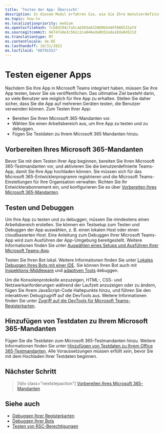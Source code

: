 ```yaml
---
title: 'Testen der App: Übersicht'
description: In diesem Modul erfahren Sie, wie Sie Ihre benutzerdefinierte Teams-App in Microsoft 365 testen und debuggen und Ihrem Microsoft 365-Mandanten Testdaten hinzufügen.
ms.topic: how-to
ms.localizationpriority: medium
ms.openlocfilehash: 7cb0d194cfa5cab503a632889b5449f086532afd
ms.sourcegitcommit: 84747a9e3c561c2ca046eda0b52ada18da04521d
ms.translationtype: MT
ms.contentlocale: de-DE
ms.lasthandoff: 10/31/2022
ms.locfileid: "68791552"
---
```

# <a name="test-your-app"></a>Testen eigener Apps

Nachdem Sie Ihre App in Microsoft Teams integriert haben, müssen Sie ihre App testen, bevor Sie sie veröffentlichen. Das ultimative Ziel besteht darin, so viele Benutzer wie möglich für Ihre App zu erhalten. Stellen Sie daher sicher, dass Sie die App auf mehreren Geräten testen, die Benutzer verwenden können. Zum Testen Ihrer App:

* Bereiten Sie Ihren Microsoft 365-Mandanten vor.
* Wählen Sie einen Arbeitsbereich aus, um Ihre App zu testen und zu debuggen.
* Fügen Sie Testdaten zu Ihrem Microsoft 365 Mandanten hinzu.

## <a name="prepare-your-microsoft-365-tenant"></a>Vorbereiten Ihres Microsoft 365-Mandanten

Bevor Sie mit dem Testen Ihrer App beginnen, bereiten Sie Ihren Microsoft 365-Testmandanten vor, und aktivieren Sie die benutzerdefinierte Teams-App, damit Sie Ihre App hochladen können. Sie müssen sich für das Microsoft 365-Entwicklerprogramm registrieren und die Microsoft Teams-Einstellungen für Ihre Organisation verwalten. Richten Sie Ihr Entwicklerabonnement ein, und konfigurieren Sie es über [Vorbereiten Ihres Microsoft 365-Mandanten](~/concepts/build-and-test/prepare-your-o365-tenant.md).

## <a name="test-and-debug"></a>Testen und Debuggen

Um Ihre App zu testen und zu debuggen, müssen Sie mindestens einen Arbeitsbereich erstellen. Sie können ein Testsetup zum Testen und Debuggen der App auswählen, z. B. einen lokalen Host oder einen cloudbasierten Host. Eine Anleitung zum Debuggen Ihrer Microsoft Teams-App wird zum Ausführen der App-Umgebung bereitgestellt. Weitere Informationen finden Sie unter [Auswählen eines Setups und Ausführen Ihrer Microsoft Teams-App](~/concepts/build-and-test/debug.md).

Testen Sie Ihren Bot lokal. Weitere Informationen finden Sie unter [Lokales Debuggen Ihres Bots mit einer IDE](~/bots/how-to/debug/locally-with-an-ide.md). Sie können Ihren Bot auch mit [Inspektions-Middleware](/azure/bot-service/bot-service-debug-inspection-middleware?view=azure-bot-service-4.0&tabs=csharp&preserve-view=true) und [adaptiven Tools](/azure/bot-service/bot-service-debug-adaptive-tools?view=azure-bot-service-4.0&preserve-view=true) debuggen.

Um die Konsolenprotokolle anzuzeigen, HTML-, CSS- und Netzwerkanforderungen während der Laufzeit anzuzeigen oder zu ändern, fügen Sie Ihrem JavaScript-Code Haltepunkte hinzu, und führen Sie den interaktiven Debugzugriff auf die DevTools aus. Weitere Informationen finden Sie unter [Zugriff auf die DevTools für Microsoft Teams-Registerkarten](~/tabs/how-to/developer-tools.md).

## <a name="add-test-data-to-your-microsoft-365-tenant"></a>Hinzufügen von Testdaten zu Ihrem Microsoft 365-Mandanten

Fügen Sie die Testdaten zum Microsoft 365-Testmandanten hinzu. Weitere Informationen finden Sie unter [Hinzufügen von Testdaten zu Ihrem Office 365-Testmandanten](~/concepts/build-and-test/test-data.md). Alle Voraussetzungen müssen erfüllt sein, bevor Sie mit dem Hochladen Ihrer Testdaten beginnen.

## <a name="next-step"></a>Nächster Schritt

> [!div class="nextstepaction"]
> [Vorbereiten Ihres Microsoft 365-Mandanten](~/concepts/build-and-test/prepare-your-o365-tenant.md)

## <a name="see-also"></a>Siehe auch

* [Debuggen Ihrer Registerkarten](~/tabs/how-to/developer-tools.md)
* [Debuggen Ihrer Bots](~/bots/how-to/debug/locally-with-an-ide.md)
* [Testen von RSC-Berechtigungen](~/graph-api/rsc/test-resource-specific-consent.md)
